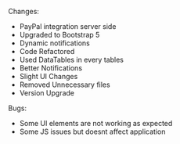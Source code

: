 Changes:
- PayPal integration server side
- Upgraded to Bootstrap 5
- Dynamic notifications
- Code Refactored
- Used DataTables in every tables
- Better Notifications
- Slight UI Changes
- Removed Unnecessary files
- Version Upgrade


Bugs:
- Some UI elements are not working as expected
- Some JS issues but doesnt affect application
